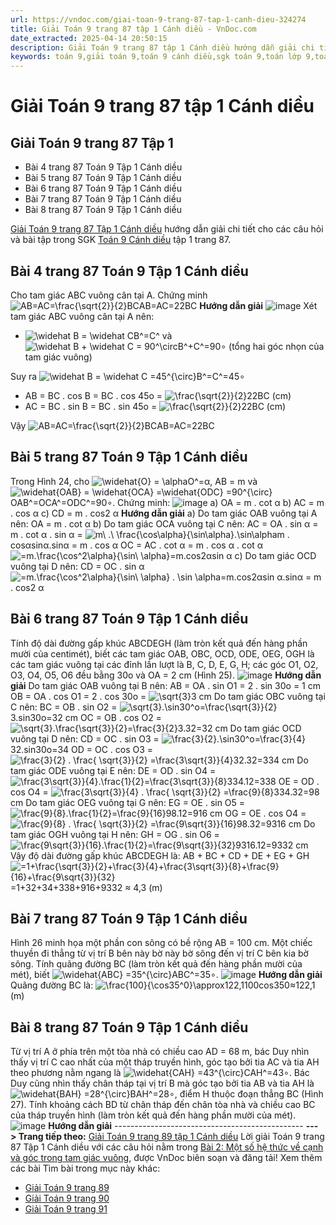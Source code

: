 ```yaml
---
url: https://vndoc.com/giai-toan-9-trang-87-tap-1-canh-dieu-324274
title: Giải Toán 9 trang 87 tập 1 Cánh diều - VnDoc.com
date_extracted: 2025-04-14 20:50:15
description: Giải Toán 9 trang 87 tập 1 Cánh diều hướng dẫn giải chi tiết các câu hỏi và bài tập trong SGK Toán 9 Cánh diều tập 1.
keywords: toán 9,giải toán 9,toán 9 cánh diều,sgk toán 9,toán lớp 9,toán lớp 9 cánh diều,sgk toán 9 cánh diều,toán 9 cd,giải sgk toán 9 cánh diều,toán 9 cánh diều tập 1,giải bài tập toán 9 cánh diều,Toán 9 Bài 2 Một số hệ thức về cạnh và góc trong tam giác vuông,Một số hệ thức về cạnh và góc trong tam giác vuông,Giải Toán 9 Cánh diều trang 87,Giải Toán 9 Cánh diều trang 86,Giải Toán 9 Cánh diều trang 84,Giải Toán 9 Cánh diều trang 85,toán 9 trang 87,giải toán 9 trang 87,toán 9 trang 87 cánh diều
---
```


# Giải Toán 9 trang 87 tập 1 Cánh diều
## **Giải Toán 9 trang 87 Tập 1**
  * Bài 4 trang 87 Toán 9 Tập 1 Cánh diều
  * Bài 5 trang 87 Toán 9 Tập 1 Cánh diều
  * Bài 6 trang 87 Toán 9 Tập 1 Cánh diều
  * Bài 7 trang 87 Toán 9 Tập 1 Cánh diều
  * Bài 8 trang 87 Toán 9 Tập 1 Cánh diều

[Giải Toán 9 trang 87 Tập 1 Cánh diều](<https://vndoc.com/giai-toan-9-trang-87-tap-1-canh-dieu-324274>) hướng dẫn giải chi tiết cho các câu hỏi và bài tập trong SGK [Toán 9 Cánh diều](<https://vndoc.com/toan-9-canh-dieu>) tập 1 trang 87.
## **Bài 4 trang 87 Toán 9 Tập 1 Cánh diều**
Cho tam giác ABC vuông cân tại A. Chứng minh ![AB=AC=\\frac{\\sqrt{2}}{2}BC](https://i.vdoc.vn/data/image/blank.png)AB=AC=22BC
**Hướng dẫn giải**
![image](https://i.vdoc.vn/data/image/2024/07/14/638565717212090506.png)
Xét tam giác ABC vuông cân tại A nên:
  * ![\\widehat B = \\widehat C](https://i.vdoc.vn/data/image/blank.png)B^=C^ và ![\\widehat B + \\widehat C = 90^\\circ](https://i.vdoc.vn/data/image/blank.png)B^+C^=90∘ \(tổng hai góc nhọn của tam giác vuông\)

Suy ra ![\\widehat B = \\widehat C =45^{\\circ}](https://i.vdoc.vn/data/image/blank.png)B^=C^=45∘
  * AB = BC . cos B = BC . cos 45o = ![\\frac{\\sqrt{2}}{2}](https://i.vdoc.vn/data/image/blank.png)22BC \(cm\)
  * AC = BC . sin B = BC . sin 45o = ![\\frac{\\sqrt{2}}{2}](https://i.vdoc.vn/data/image/blank.png)22BC \(cm\)

Vậy ![AB=AC=\\frac{\\sqrt{2}}{2}BC](https://i.vdoc.vn/data/image/blank.png)AB=AC=22BC
## **Bài 5 trang 87 Toán 9 Tập 1 Cánh diều**
Trong Hình 24, cho ![\\widehat{O} = \\alpha](https://i.vdoc.vn/data/image/blank.png)O^=α, AB = m và ![\\widehat{OAB} = \\widehat{OCA} =\\widehat{ODC} =90^{\\circ}](https://i.vdoc.vn/data/image/blank.png)OAB^=OCA^=ODC^=90∘. Chứng minh:
![image](https://i.vdoc.vn/data/image/2024/07/14/638565717211465008.png)
a\) OA = m . cot α
b\) AC = m . cos α
c\) CD = m . cos2 α
**Hướng dẫn giải**
a\) Do tam giác OAB vuông tại A nên:
OA = m . cot α
b\) Do tam giác OCA vuông tại C nên:
AC = OA . sin α = m . cot α . sin α
= ![m\\ .\\ \\frac{\\cos\\alpha}{\\sin\\alpha}.\\sin\\alpha](https://i.vdoc.vn/data/image/blank.png)m . cos⁡αsin⁡α.sin⁡α
= m . cos α
OC = AC . cot α = m . cos α . cot α
![=m.\\frac{\\cos^2\\alpha}{\\sin\\ \\alpha}](https://i.vdoc.vn/data/image/blank.png)=m.cos2⁡αsin⁡ α
c\) Do tam giác OCD vuông tại D nên:
CD = OC . sin α ![=m.\\frac{\\cos^2\\alpha}{\\sin\\ \\alpha} . \\sin \\alpha](https://i.vdoc.vn/data/image/blank.png)=m.cos2⁡αsin⁡ α.sin⁡α
= m . cos2 α
## **Bài 6 trang 87 Toán 9 Tập 1 Cánh diều**
Tính độ dài đường gấp khúc ABCDEGH \(làm tròn kết quả đến hàng phần mười của centimét\), biết các tam giác OAB, OBC, OCD, ODE, OEG, OGH là các tam giác vuông tại các đỉnh lần lượt là B, C, D, E, G, H; các góc O1, O2, O3, O4, O5, O6 đều bằng 30o và OA = 2 cm \(Hình 25\).
![image](https://i.vdoc.vn/data/image/2024/07/14/638565717210683850.png)
**Hướng dẫn giải**
Do tam giác OAB vuông tại B nên:
AB = OA . sin O1 = 2 . sin 30o = 1 cm
OB = OA . cos O1 = 2 . cos 30o = ![\\sqrt{3}](https://i.vdoc.vn/data/image/blank.png)3 cm
Do tam giác OBC vuông tại C nên:
BC = OB . sin O2 = ![\\sqrt{3}.\\sin30^o=\\frac{\\sqrt{3}}{2}](https://i.vdoc.vn/data/image/blank.png)3.sin⁡30o=32 cm
OC = OB . cos O2 = ![\\sqrt{3}.\\frac{\\sqrt{3}}{2}=\\frac{3}{2}](https://i.vdoc.vn/data/image/blank.png)3.32=32 cm
Do tam giác OCD vuông tại D nên:
CD = OC . sin O3 = ![\\frac{3}{2}.\\sin30^o=\\frac{3}{4}](https://i.vdoc.vn/data/image/blank.png)32.sin⁡30o=34
OD = OC . cos O3 = ![\\frac{3}{2} . \\frac{ \\sqrt{3}}{2} =\\frac{3\\sqrt{3}}{4}](https://i.vdoc.vn/data/image/blank.png)32.32=334 cm
Do tam giác ODE vuông tại E nên:
DE = OD . sin O4 = ![\\frac{3\\sqrt{3}}{4}.\\frac{1}{2}=\\frac{3\\sqrt{3}}{8}](https://i.vdoc.vn/data/image/blank.png)334.12=338
OE = OD . cos O4 = ![\\frac{3\\sqrt{3}}{4}  . \\frac{ \\sqrt{3}}{2} =\\frac{9}{8}](https://i.vdoc.vn/data/image/blank.png)334.32=98 cm
Do tam giác OEG vuông tại G nên:
EG = OE . sin O5 = ![\\frac{9}{8}.\\frac{1}{2}=\\frac{9}{16}](https://i.vdoc.vn/data/image/blank.png)98.12=916 cm
OG = OE . cos O4 = ![\\frac{9}{8}  . \\frac{ \\sqrt{3}}{2} =\\frac{9\\sqrt{3}}{16}](https://i.vdoc.vn/data/image/blank.png)98.32=9316 cm
Do tam giác OGH vuông tại H nên:
GH = OG . sin O6 = ![\\frac{9\\sqrt{3}}{16}.\\frac{1}{2}=\\frac{9\\sqrt{3}}{32}](https://i.vdoc.vn/data/image/blank.png)9316.12=9332 cm
Vậy độ dài đường gấp khúc ABCDEGH là:
AB + BC + CD + DE + EG + GH
![=1+\\frac{\\sqrt{3}}{2}+\\frac{3}{4}+\\frac{3\\sqrt{3}}{8}+\\frac{9}{16}+\\frac{9\\sqrt{3}}{32}](https://i.vdoc.vn/data/image/blank.png)=1+32+34+338+916+9332
≈ 4,3 \(m\)
## **Bài 7 trang 87 Toán 9 Tập 1 Cánh diều**
Hình 26 minh họa một phần con sông có bề rộng AB = 100 cm. Một chiếc thuyền đi thẳng từ vị trí B bên này bờ này bờ sông đến vị trí C bên kia bờ sông. Tính quãng đường BC \(làm tròn kết quả đến hàng phần mười của mét\), biết ![\\widehat{ABC} =35^{\\circ}](https://i.vdoc.vn/data/image/blank.png)ABC^=35∘.
![image](https://i.vdoc.vn/data/image/2024/07/14/638565717209590723.png)
**Hướng dẫn giải**
Quãng đường BC là: ![\\frac{100}{\\cos35^0}\\approx122,1](https://i.vdoc.vn/data/image/blank.png)100cos⁡350≈122,1 \(m\)
## **Bài 8 trang 87 Toán 9 Tập 1 Cánh diều**
Từ vị trí A ở phía trên một tòa nhà có chiều cao AD = 68 m, bác Duy nhìn thấy vị trí C cao nhất của một tháp truyền hình, góc tạo bởi tia AC và tia AH theo phương nằm ngang là ![\\widehat{CAH} =43^{\\circ}](https://i.vdoc.vn/data/image/blank.png)CAH^=43∘. Bác Duy cũng nhìn thấy chân tháp tại vị trí B mà góc tạo bởi tia AB và tia AH là ![\\widehat{BAH} =28^{\\circ}](https://i.vdoc.vn/data/image/blank.png)BAH^=28∘, điểm H thuộc đoạn thẳng BC \(Hình 27\). Tính khoảng cách BD từ chân tháp đến chân tòa nhà và chiều cao BC của tháp truyền hình \(làm tròn kết quả đến hàng phần mười của mét\).
![image](https://i.vdoc.vn/data/image/2024/07/14/638565717205372433.png)
**Hướng dẫn giải**
\-----------------------------------------------
**\--- > Trang tiếp theo:** [Giải Toán 9 trang 89 tập 1 Cánh diều](<https://vndoc.com/giai-toan-9-trang-89-tap-1-canh-dieu-324281>)
Lời giải Toán 9 trang 87 Tập 1 Cánh diều với các câu hỏi nằm trong [Bài 2: Một số hệ thức về cạnh và góc trong tam giác vuông](<https://vndoc.com/toan-9-canh-dieu-bai-2-mot-so-he-thuc-ve-canh-va-goc-trong-tam-giac-vuong-321757>), được VnDoc biên soạn và đăng tải\!
Xem thêm các bài Tìm bài trong mục này khác:
  * [Giải Toán 9 trang 89](</giai-toan-9-trang-89-tap-1-canh-dieu-324281>)
  * [Giải Toán 9 trang 90](</giai-toan-9-trang-90-tap-1-canh-dieu-324282>)
  * [Giải Toán 9 trang 91](</giai-toan-9-trang-91-tap-1-canh-dieu-324283>)

